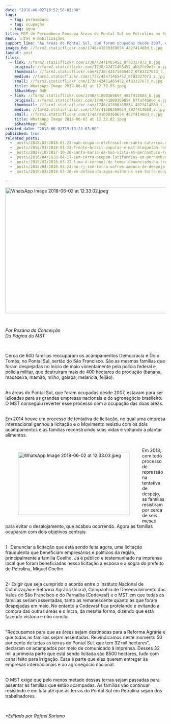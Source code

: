 ```yaml
---
date: "2018-06-02T18:52:58-03:00"
tags:
  - tag: pernambuco
  - tag: ocupação
  - tag: água
title: MST de Pernambuco Reocupa Áreas do Pontal Sul em Petrolina no Sertão do São Francisco
menu: lutas e mobilizações
support_line: "As áreas do Pontal Sul, que foram ocupadas desde 2007, estavam para ser leiloadas para as grandes empresas nacionais e do agronegócio brasileiro."
images_hd: //farm2.staticflickr.com/1748/41800369654_482f41488d_b.jpg
layout: post
files:
  - link: //farm2.staticflickr.com/1738/42471465452_0f83327073_b.jpg
    original: //farm2.staticflickr.com/1738/42471465452_abb2fe9e3c_o.jpg
    thumbnail: //farm2.staticflickr.com/1738/42471465452_0f83327073_t.jpg
    medium: //farm2.staticflickr.com/1738/42471465452_0f83327073_z.jpg
    small: //farm2.staticflickr.com/1738/42471465452_0f83327073_n.jpg
    title: WhatsApp Image 2018-06-02 at 12.33.03.jpeg
    $$hashKey: 04B
  - link: //farm2.staticflickr.com/1748/41800369654_482f41488d_b.jpg
    original: //farm2.staticflickr.com/1748/41800369654_b7faf4b0ee_o.jpg
    thumbnail: //farm2.staticflickr.com/1748/41800369654_482f41488d_t.jpg
    medium: //farm2.staticflickr.com/1748/41800369654_482f41488d_z.jpg
    small: //farm2.staticflickr.com/1748/41800369654_482f41488d_n.jpg
    title: WhatsApp Image 2018-06-02 at 12.33.02.jpeg
    $$hashKey: 04E
created_date: "2018-06-02T19:13:23-03:00"
published: true
releated_posts:
  - _posts/2018/03/2018-03-22-mab-ocupa-a-eletrosul-em-santa-catarina.md
  - _posts/2018/01/2018-01-23-frente-brasil-popular-e-mst-bloqueiam-rodovias-em-pernambuco-em-vigilia-por-lula.md
  - _posts/2017/10/2017-10-26-santa-maria-da-boa-vista-em-pernambuco-recebe-i-feira-da-reforma-agraria.md
  - _posts/2018/04/2018-04-17-sem-terra-ocupam-latifundios-em-pernambuco.md
  - _posts/2018/03/2018-03-22-lima-o-coronel-de-temer-denunciado-ha-tres-anos-pelo-mst.md
  - _posts/2018/04/2018-04-24-no-rj-sem-terra-sofrem-ameaca-de-despejo.md
  - _posts/2018/03/2018-03-20-em-defesa-da-agua-mulheres-sem-terra-ocupam-a-chesf-e-usina-de-xingo-na-regiao-nordeste.md

---
```

<p><img alt="WhatsApp Image 2018-06-02 at 12.33.02.jpeg" height="394" src="//farm2.staticflickr.com/1748/41800369654_482f41488d_b.jpg" width="700" /></p>

<p>&nbsp;</p>

<p><em>Por Rozana da Concei&ccedil;&atilde;o<br />
Da P&aacute;gina do MST</em></p>

<p>&nbsp;</p>

<p>Cerca de 600 fam&iacute;lias reocuparam os acampamentos Democracia e Dom Tom&aacute;s, no Pontal Sul, sert&atilde;o do S&atilde;o Francisco. S&atilde;o as mesmas fam&iacute;lias que foram despejadas no in&iacute;cio de maio violentamente pela pol&iacute;cia federal e pol&iacute;cia militar, que destru&iacute;ram mais de 400 hectares de produ&ccedil;&atilde;o (banana, macaxeira, mam&atilde;o, milho, goiaba, melancia, feij&atilde;o).</p>

<p><br />
As &aacute;reas do Pontal Sul, que foram ocupadas desde 2007, estavam para ser leiloadas para as grandes empresas nacionais e do agroneg&oacute;cio brasileiro. O MST conseguiu reverter esse processo com a ocupa&ccedil;&atilde;o das duas &aacute;reas.</p>

<p><br />
Em 2014 houve um processo de tentativa de licita&ccedil;&atilde;o, no qual uma empresa internacional ganhou a licita&ccedil;&atilde;o e o Movimento resistiu com os dois acampamentos e as fam&iacute;lias reconstruindo suas vidas e voltando a plantar alimentos.<br />
&nbsp;</p>

<figure class="image" style="float:left"><img alt="WhatsApp Image 2018-06-02 at 12.33.03.jpeg" height="197" src="//farm2.staticflickr.com/1738/42471465452_0f83327073_b.jpg" width="350" />
<figcaption></figcaption>
</figure>

<p>Em 2018, com todo processo de repress&atilde;o na tentativa de despejo, as fam&iacute;lias resistiram por cerca de seis meses para evitar o desalojamento, que acabou ocorrendo. Agora as fam&iacute;lias ocuparam com dois objetivos centrais:</p>

<p><br />
1- Denunciar a licita&ccedil;&atilde;o que est&aacute; sendo feita agora, uma licita&ccedil;&atilde;o fraudulenta que beneficiam empres&aacute;rios e pol&iacute;ticos da regi&atilde;o, principalmente a fam&iacute;lia Coelho. J&aacute; &eacute; p&uacute;blico e testemunhado na imprensa local que foram beneficiadas nessa licita&ccedil;&atilde;o a esposa e a sogra do prefeito de Petrolina, Miguel Coelho.</p>

<p><br />
2- Exigir que seja cumprido o acordo entre o Instituto Nacional de Coloniza&ccedil;&atilde;o e Reforma Agr&aacute;ria (Incra), Companhia de Desenvolvimento dos Vales do S&atilde;o Francisco e do Parna&iacute;ba (Codevasf) e o MST em que todas as fam&iacute;lias seriam assentadas, tanto as remanescente quanto as que foram despejadas em maio. No entanto a Codevasf fica protelando e evitando a compra das outras &aacute;reas e o Incra, da mesma forma, dizendo que est&aacute; fazendo vistoria e n&atilde;o conclui.</p>

<p><br />
&quot;Reocupamos para que as &aacute;reas sejam destinadas para a Reforma Agr&aacute;ria e que todas as fam&iacute;lias sejam assentadas. Reivindicamos neste momento 50 por cento de todas as terras do Pontal Sul, que tem 32 mil hectares&quot;, declaram os acampados por meio de comunicado &agrave; imprensa. Desses 32 mil a primeira parte que est&aacute; sendo licitada s&atilde;o 8500 hectares, tudo com canal feito para irriga&ccedil;&atilde;o. Essa &eacute; parte que eles querem entregar &agrave;s empresas internacionais e ao agroneg&oacute;cio nacional.</p>

<p><br />
O MST exige que pelo menos metade dessas terras sejam passadas para assentar as fam&iacute;lias que est&atilde;o acampadas. As fam&iacute;lias v&atilde;o continuar resistindo e em luta at&eacute; que as terras do Pontal Sul em Petrolina sejam dos trabalhadores.</p>

<p>&nbsp;</p>

<p><em>*Editado por Rafael Soriano</em></p>

